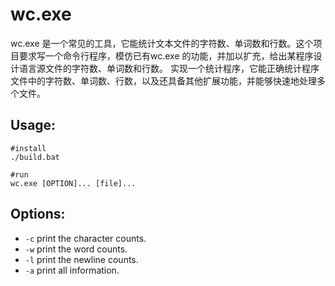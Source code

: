 # wc.exe

wc.exe 是一个常见的工具，它能统计文本文件的字符数、单词数和行数。这个项目要求写一个命令行程序，模仿已有wc.exe 的功能，并加以扩充，给出某程序设计语言源文件的字符数、单词数和行数。
实现一个统计程序，它能正确统计程序文件中的字符数、单词数、行数，以及还具备其他扩展功能，并能够快速地处理多个文件。

## Usage:

    #install
    ./build.bat

    #run
    wc.exe [OPTION]... [file]...

## Options:

* `-c` print the character counts.
* `-w` print the word counts.
* `-l` print the newline counts.
* `-a` print all information.

